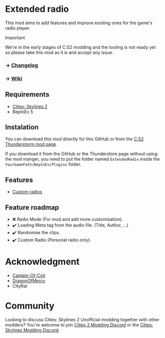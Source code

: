 # Extended radio
This mod aims to add features and improve existing ones for the game's radio player.

> [!IMPORTANT]  
> We're in the early stages of C:S2 modding and the tooling is not ready yet so please take this mod as it is and accept any issue.

### -> [Changelog](https://github.com/AlphaGaming7780/ExtendedRadio/blob/master/CHANGELOG.md)
### -> [Wiki](https://github.com/AlphaGaming7780/ExtendedRadio/wiki)

## Requirements

- [Cities: Skylines 2](https://store.steampowered.com/app/949230/Cities_Skylines_II/)
- BepInEx 5

## Instalation 

You can download this mod directly for this GitHub or from the [C:S2 Thunderstorm mod page](https://thunderstore.io/c/cities-skylines-ii/p/TritonSupreme/ExtendedRadio/).

If you download it from the GitHub or the Thunderstore page without using the mod manger, you need to put the folder named `ExtendedRadio` inside the `YourGamePath/BepInEx/Plugins` folder.

## Features

- [Custom radios](https://github.com/AlphaGaming7780/ExtendedRadio/wiki/Custom-Radio)

## Feature roadmap
- ❌ Radio Mode (For mod and add more customisation).
- ✔️ Loading Meta tag from the audio file. (Title, Author, ...)
- ✔️ Randomise the clips.
- ✔️ Custom Radio (Personal radio only).

# Acknowledgment
- [Captain-Of-Coit](https://github.com/Captain-Of-Coit)
- [DragonOfMercy](https://github.com/dragonofmercy)
- CityRat

# Community
Looking to discuss Cities: Skylines 2 Unofficial modding together with other modders? You're welcome to join [Cities 2 Modding Discord](https://discord.gg/vd7HXnpPJf) or the [Cities: Skylines Modding Discord](https://discord.gg/27CVdGFA47).
